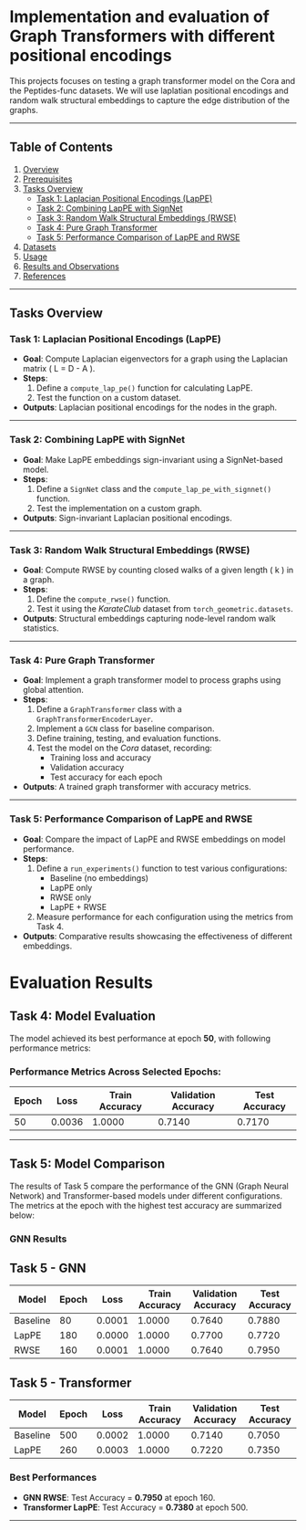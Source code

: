 # Implementation and evaluation of Graph Transformers with different positional encodings

This projects focuses on testing a graph transformer model on the Cora and the Peptides-func datasets. We will use laplatian positional encodings and random walk structural embeddings to capture the edge distribution of the graphs.

---

## Table of Contents
1. [Overview](#overview)
2. [Prerequisites](#prerequisites)
3. [Tasks Overview](#tasks-overview)
    - [Task 1: Laplacian Positional Encodings (LapPE)](#task-1-laplacian-positional-encodings-lappe)
    - [Task 2: Combining LapPE with SignNet](#task-2-combining-lappe-with-signnet)
    - [Task 3: Random Walk Structural Embeddings (RWSE)](#task-3-random-walk-structural-embeddings-rwse)
    - [Task 4: Pure Graph Transformer](#task-4-pure-graph-transformer)
    - [Task 5: Performance Comparison of LapPE and RWSE](#task-5-performance-comparison-of-lappe-and-rwse)
4. [Datasets](#datasets)
5. [Usage](#usage)
6. [Results and Observations](#results-and-observations)
7. [References](#references)

---

## Tasks Overview

### Task 1: Laplacian Positional Encodings (LapPE)
- **Goal**: Compute Laplacian eigenvectors for a graph using the Laplacian matrix \( L = D - A \).
- **Steps**:
  1. Define a `compute_lap_pe()` function for calculating LapPE.
  2. Test the function on a custom dataset.
- **Outputs**: Laplacian positional encodings for the nodes in the graph.

---

### Task 2: Combining LapPE with SignNet
- **Goal**: Make LapPE embeddings sign-invariant using a SignNet-based model.
- **Steps**:
  1. Define a `SignNet` class and the `compute_lap_pe_with_signnet()` function.
  2. Test the implementation on a custom graph.
- **Outputs**: Sign-invariant Laplacian positional encodings.

---

### Task 3: Random Walk Structural Embeddings (RWSE)
- **Goal**: Compute RWSE by counting closed walks of a given length \( k \) in a graph.
- **Steps**:
  1. Define the `compute_rwse()` function.
  2. Test it using the *KarateClub* dataset from `torch_geometric.datasets`.
- **Outputs**: Structural embeddings capturing node-level random walk statistics.

---

### Task 4: Pure Graph Transformer
- **Goal**: Implement a graph transformer model to process graphs using global attention.
- **Steps**:
  1. Define a `GraphTransformer` class with a `GraphTransformerEncoderLayer`.
  2. Implement a `GCN` class for baseline comparison.
  3. Define training, testing, and evaluation functions.
  4. Test the model on the *Cora* dataset, recording:
      - Training loss and accuracy
      - Validation accuracy
      - Test accuracy for each epoch
- **Outputs**: A trained graph transformer with accuracy metrics.

---

### Task 5: Performance Comparison of LapPE and RWSE
- **Goal**: Compare the impact of LapPE and RWSE embeddings on model performance.
- **Steps**:
  1. Define a `run_experiments()` function to test various configurations:
      - Baseline (no embeddings)
      - LapPE only
      - RWSE only
      - LapPE + RWSE
  2. Measure performance for each configuration using the metrics from Task 4.
- **Outputs**: Comparative results showcasing the effectiveness of different embeddings.


# Evaluation Results



## Task 4: Model Evaluation

The model achieved its best performance at epoch **50**, with following performance metrics:


### Performance Metrics Across Selected Epochs:

| Epoch | Loss   | Train Accuracy | Validation Accuracy | Test Accuracy |
|-------|--------|----------------|----------------------|---------------|
| 50    | 0.0036 | 1.0000         | 0.7140              | 0.7170        |



---

## Task 5: Model Comparison

The results of Task 5 compare the performance of the GNN (Graph Neural Network) and Transformer-based models under different configurations. The metrics at the epoch with the highest test accuracy are summarized below:

### GNN Results
## Task 5 - GNN
| Model     | Epoch | Loss   | Train Accuracy | Validation Accuracy | Test Accuracy |
|-----------|-------|--------|----------------|---------------------|---------------|
| Baseline  | 80    | 0.0001 | 1.0000         | 0.7640              | 0.7880        |
| LapPE     | 180   | 0.0000 | 1.0000         | 0.7700              | 0.7720        |
| RWSE      | 160   | 0.0001 | 1.0000         | 0.7640              | 0.7950        |

## Task 5 - Transformer
| Model     | Epoch | Loss   | Train Accuracy | Validation Accuracy | Test Accuracy |
|-----------|-------|--------|----------------|---------------------|---------------|
| Baseline  | 500   | 0.0002 | 1.0000         | 0.7140              | 0.7050        |
| LapPE     | 260   | 0.0003 | 1.0000         | 0.7220              | 0.7350        |

### Best Performances
- **GNN RWSE**: Test Accuracy = **0.7950** at epoch 160.
- **Transformer LapPE**: Test Accuracy = **0.7380** at epoch 500.

---
